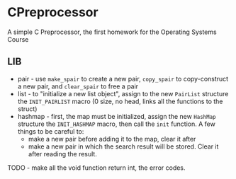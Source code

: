 # CPreprocessor

A simple C Preprocessor, the first homework for the Operating Systems Course

## LIB

- pair - use `make_spair` to create a new pair, `copy_spair` to copy-construct a new pair, and `clear_spair` to free a pair
- list - to "initialize a new list object", assign to the new `PairList` structure the `INIT_PAIRLIST` macro (0 size, no head, links all the functions to the struct)
- hashmap - first, the map must be initialized, assign the new `HashMap` structure the `INIT_HASHMAP` macro, then call the `init` function. A few things to be careful to:
  - make a new pair before adding it to the map, clear it after
  - make a new pair in which the search result will be stored. Clear it after reading the result.

TODO - make all the void function return int, the error codes.
